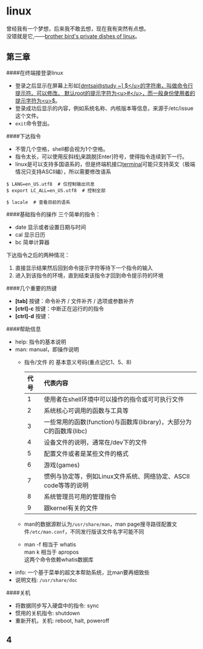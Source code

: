 # linux
曾经我有一个梦想，后来我不敢去想，现在我有突然有点想。  
没错就是它,——[brother bird's private dishes of linux](https://tiramisutes.github.io/images/PDF/vbird-linux-basic-4e.pdf)。

## 第三章
####在终端接登录linux
* 登录之后显示在屏幕上形如<u>[dmtsai@study ~] $</u>的字符串，叫做命令行提示符。可以修改。
默认root的提示字符为<u>#</u>，而一般身份使用者的提示字符为<u>$</u>。
* 登录成功后显示的内容，例如系统名称、内核版本等信息，来源于/etc/issue这个文件。
* `exit`命令登出。

####下达指令
* 不管几个空格，shell都会视为1个空格。
* 指令太长，可以使用反斜线<u>\\</u>来跳脱[Enter]符号，使得指令连续到下一行。
* linux是可以支持多国语系的，但是终端机接口<u>terminal</u>可能只支持英文（极端情况只支持ASCII编），所以需要修改语系
```shell
$ LANG=en_US.utf8  # 仅控制输出讯息
$ export LC_ALL=en_US.utf8  # 控制全部

$ lacale  # 查看目前的语系
```

####基础指令的操作
三个简单的指令：
* date 显示或者设置日期与时间
* cal 显示日历
* bc 简单计算器

下达指令之后的两种情况：
1. 直接显示结果然后回到命令提示字符等待下一个指令的输入
2. 进入到该指令的环境，直到结束该指令才回到命令提示符的环境

####几个重要的热键
* **\[tab\]** 按键：命令补齐 / 文件补齐 / 选项或参数补齐
* **\[ctrl\]-c** 按键：中断正在运行的的指令
* **\[ctrl\]-d** 按键：

####帮助信息
* help: 指令的基本说明
* man: manual，即操作说明
    * 指令/文件 的 基本意义号码(重点记忆1、5、8)
    
        |代号|代表内容|
        |:---|:---|
        |1|使用者在shell环境中可以操作的指令或可可执行文件|
        |2|系统核心可调用的函数与工具等|
        |3|一些常用的函数(function)与函数库(library)，大部分为C的函数库(libc)|
        |4|设备文件的说明，通常在/dev下的文件|
        |5|配置文件或者是某些文件的格式|
        |6|游戏(games)|
        |7|惯例与协定等，例如Linux文件系统、网络协定、ASCII code等等的说明|
        |8|系统管理员可用的管理指令|
        |9|跟kernel有关的文件|
    * man的数据源默认为`/usr/share/man`，man page搜寻路径配置文件`/etc/man.conf`，不同发行版该文件名字可能不同
    * man -f 相当于 whatis  
    man k 相当于 apropos  
    这两个命令依赖whatis数据库 
* info: 一个基于菜单的超文本帮助系统，比man要再细致些
* 说明文档: `/usr/share/doc`

####关机
* 将数据同步写入硬盘中的指令: sync
* 惯用的关机指令: shutdown
* 重新开机，关机: reboot, halt, poweroff

## 4